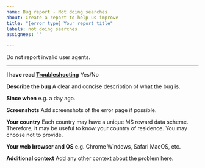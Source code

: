 ```yaml
---
name: Bug report - Not doing searches
about: Create a report to help us improve
title: "[error_type] Your report title"
labels: not doing searches
assignees: ''

---
```


Do not report invalid user agents.

---------------------------------------------------------
**I have read [Troubleshooting](troubleshooting.md)**
Yes/No

**Describe the bug**
A clear and concise description of what the bug is.

**Since when**
e.g. a day ago.

**Screenshots**
Add screenshots of the error page if possible.

**Your country**
Each country may have a unique MS reward data scheme. Therefore, it may be useful to know your country of residence. You may choose not to provide.

**Your web browser and OS**
e.g. Chrome Windows, Safari MacOS, etc.

**Additional context**
Add any other context about the problem here.
